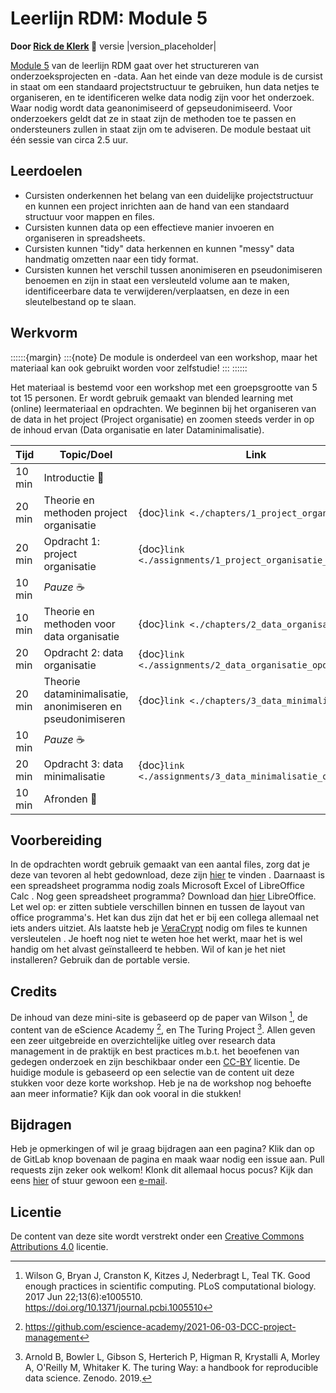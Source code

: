 # Leerlijn RDM: Module 5

**Door [Rick de Klerk](https://orcid.org/0000-0003-2745-1963) 🚀** versie |version_placeholder|

[Module 5](https://rickdkk.gitlab.io/module_5) van de leerlijn RDM gaat over het structureren van onderzoeksprojecten en -data. 
Aan het einde van deze module is de cursist in staat om een standaard projectstructuur te gebruiken, hun data netjes 
te organiseren, en te identificeren welke data nodig zijn voor het onderzoek. Waar nodig wordt data geanonimiseerd of 
gepseudonimiseerd. Voor onderzoekers geldt dat ze in staat zijn de methoden toe te passen en ondersteuners zullen in 
staat zijn om te adviseren. De module bestaat uit één sessie van circa 2.5 uur.

## Leerdoelen

- Cursisten onderkennen het belang van een duidelijke projectstructuur en kunnen een project inrichten aan de 
hand van een standaard structuur voor mappen en files.
- Cursisten kunnen data op een effectieve manier invoeren en organiseren in spreadsheets.
- Cursisten kunnen "tidy" data herkennen en kunnen "messy" data handmatig omzetten naar een tidy format.
- Cursisten kunnen het verschil tussen anonimiseren en pseudonimiseren benoemen en zijn in staat een versleuteld 
volume aan te maken, identificeerbare data te verwijderen/verplaatsen, en deze in een sleutelbestand op te slaan.

## Werkvorm

::::::{margin}
:::{note}
De module is onderdeel van een workshop, maar het materiaal kan ook gebruikt worden voor zelfstudie!
:::
::::::

Het materiaal is bestemd voor een workshop met een groepsgrootte van 5 tot 15 personen. Er wordt gebruik gemaakt van
blended learning met (online) leermateriaal en opdrachten. We beginnen bij het organiseren van de data in het project
(Project organisatie) en zoomen steeds verder in op de inhoud ervan (Data organisatie en later Dataminimalisatie).

| Tijd | Topic/Doel                                                    | Link |
|------|---------------------------------------------------------------|------|
| 10 min | Introductie 👋                                              |      |
| 20 min | Theorie en methoden project organisatie                     | {doc}`link <./chapters/1_project_organisatie>` |
| 20 min | Opdracht 1: project organisatie                             | {doc}`link <./assignments/1_project_organisatie_opdracht>` |
| 10 min | *Pauze* ☕                                                   |      |
| 10 min | Theorie en methoden voor data organisatie                   | {doc}`link <./chapters/2_data_organisatie>` |
| 20 min | Opdracht 2: data organisatie                                | {doc}`link <./assignments/2_data_organisatie_opdracht>`   |
| 20 min | Theorie dataminimalisatie, anonimiseren en pseudonimiseren  | {doc}`link <./chapters/3_data_minimalisatie>` |
| 10 min | *Pauze* ☕                                                   |      | 
| 20 min | Opdracht 3: data minimalisatie                              | {doc}`link <./assignments/3_data_minimalisatie_opdracht>` |
| 10 min | Afronden 👋                                                 |      |

## Voorbereiding

In de opdrachten wordt gebruik gemaakt van een aantal files, zorg dat je deze van tevoren al hebt gedownload,
deze zijn [hier](https://gitlab.com/Rickdkk/messy-example-project/-/raw/main/wheelchair_sprints0.zip) te vinden <i class="fas fa-database"></i>. Daarnaast is een 
spreadsheet programma nodig zoals Microsoft Excel of LibreOffice Calc <i class="fa fa-table" aria-hidden="true"></i>. 
Nog geen spreadsheet programma? Download dan [hier](https://www.libreoffice.org/download/download/) LibreOffice. Let wel 
op: er zitten subtiele verschillen binnen en tussen de layout van office programma's. Het kan dus zijn dat het er bij een 
collega allemaal net iets anders uitziet. Als laatste heb je [VeraCrypt](https://www.veracrypt.fr/en/Downloads.html) nodig 
om files te kunnen versleutelen <i class="fas fa-lock"></i>. Je hoeft nog niet te weten hoe het werkt, maar het is wel 
handig om het alvast geïnstalleerd te hebben. Wil of kan je het niet installeren? Gebruik dan de portable versie.

## Credits

De inhoud van deze mini-site is gebaseerd op de paper van Wilson [^Wilson], de content van de eScience Academy [^escience], en The Turing 
Project [^Turing]. Allen geven een zeer uitgebreide en overzichtelijke uitleg over research data management in de praktijk en best
practices m.b.t. het beoefenen van gedegen onderzoek en zijn beschikbaar onder een [CC-BY](https://creativecommons.org/licenses/by/4.0/) 
licentie. De huidige module is gebaseerd op een selectie van de content uit deze stukken voor deze korte workshop. Heb je 
na de workshop nog behoefte aan meer informatie? Kijk dan ook vooral in die stukken!

## Bijdragen

Heb je opmerkingen of wil je graag bijdragen aan een pagina? Klik dan op de GitLab knop <i class="fab fa-gitlab" aria-hidden="true"></i> bovenaan de pagina en maak
waar nodig een issue aan. Pull requests zijn zeker ook welkom! Klonk dit allemaal hocus pocus? Kijk dan eens 
[hier](https://docs.gitlab.com/ee/topics/gitlab_flow.html#mergepull-requests-with-gitlab-flow) of stuur gewoon een 
[e-mail](mailto:r.deklerk@fontys.nl).

## Licentie

De content van deze site wordt verstrekt onder een [Creative Commons Attributions 4.0](https://creativecommons.org/licenses/by/4.0/) licentie.


[^Wilson]: Wilson G, Bryan J, Cranston K, Kitzes J, Nederbragt L, Teal TK. Good enough practices in scientific 
computing. PLoS computational biology. 2017 Jun 22;13(6):e1005510. https://doi.org/10.1371/journal.pcbi.1005510

[^escience]: https://github.com/escience-academy/2021-06-03-DCC-project-management

[^Turing]: Arnold B, Bowler L, Gibson S, Herterich P, Higman R, Krystalli A, Morley A, O'Reilly M, Whitaker K. The 
turing Way: a handbook for reproducible data science. Zenodo. 2019.
